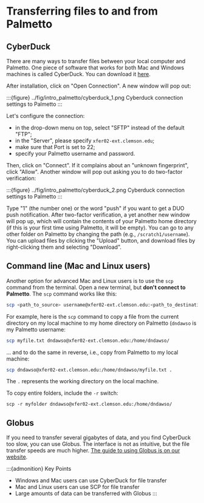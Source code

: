 # Transferring files to and from Palmetto

## CyberDuck

There are many ways to transfer files between your local computer and Palmetto. One piece of software that works for both Mac and Windows machines is called CyberDuck. You can download it [here](https://cyberduck.io/download/).

After installation, click on "Open Connection". A new window will pop out:

:::{figure} ../fig/intro_palmetto/cyberduck_1.png
Cyberduck connection settings to Palmetto
:::

Let's configure the connection:
- in the drop-down menu on top, select "SFTP" instead of the default "FTP";
- in the "Server", please specify `xfer02-ext.clemson.edu`;
- make sure that Port is set to 22;
- specify your Palmetto username and password.

Then, click on "Connect". If it complains about an "unknown fingerprint", click "Allow". Another window will pop out asking you to do two-factor verification:

:::{figure} ../fig/intro_palmetto/cyberduck_2.png
Cyberduck connection settings to Palmetto
:::

Type "1" (the number one) or the word "push" if you want to get a DUO push notification. After two-factor verification, a yet another new window will pop up, which will contain the contents of your Palmetto home directory (if this is your first time using Palmetto, it will be empty). You can go to any other folder on Palmetto by changing the path (e.g., `/scratch1/username`). You can upload files by clicking the "Upload" button, and download files by right-clicking them and selecting "Download".

## Command line (Mac and Linux users)

Another option for advanced Mac and Linux users is to use the `scp` command from the terminal. Open a new terminal, but **don't connect to Palmetto**. The `scp` command works like this:

```bash
scp <path_to_source> username@xfer02-ext.clemson.edu:<path_to_destination>
```

For example, here is the `scp` command to copy a file from the current directory on my local machine to my home directory on Palmetto (`dndawso` is my Palmetto username:

```bash
scp myfile.txt dndawso@xfer02-ext.clemson.edu:/home/dndawso/
```

... and to do the same in reverse, i.e., copy from Palmetto to my local machine:

```bash
scp dndawso@xfer02-ext.clemson.edu:/home/dndawso/myfile.txt .
```

The `.` represents the working directory on the local machine.

To copy entire folders, include the `-r` switch:

```
scp -r myfolder dndawso@xfer02-ext.clemson.edu:/home/dndawso/
```

## Globus

If you need to transfer several gigabytes of data, and you find CyberDuck too slow, you can use Globus. The interface is not as intuitive, but the file transfer speeds are much higher. [The guide to using Globus is on our website](https://www.palmetto.clemson.edu/palmetto/basic/started/#transfer-large-files-using-globus).

:::{admonition} Key Points
- Windows and Mac users can use CyberDuck for file transfer
- Mac and Linux users can use SCP for file transfer
- Large amounts of data can be transferred with Globus
:::
